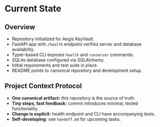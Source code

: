 # Current State

## Overview
- Repository initialized for Aegis KeyVault.
- FastAPI app with `/health` endpoint verifies server and database availability.
- Typer-based CLI exposes `health` and `runserver` commands.
- SQLite database configured via SQLAlchemy.
- Initial requirements and test suite in place.
- README points to canonical repository and development setup.

## Project Context Protocol
- **One canonical artifact:** this repository is the source of truth.
- **Tiny steps, fast feedback:** commit introduces minimal, tested functionality.
- **Change is explicit:** health endpoint and CLI have accompanying tests.
- **Self-developing:** see `handoff.md` for upcoming tasks.
